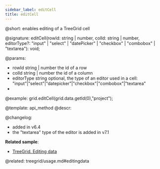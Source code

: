 ```yaml
---
sidebar_label: editCell
title: editCell
---          
```


@short: enables editing of a TreeGrid cell

@signature: editCell(rowId: string | number, colId: string | number, editorType?: "input" | "select" | "datePicker" | "checkbox" | "combobox" | "textarea"): void;

@params:
- rowId 		string | number				the id of a row
- colId 		string | number 			the id of a column
- editorType    string          optional, the type of an editor used in a cell: "input"|"select"|"datepicker"|"checkbox"|"combobox"|"textarea"
- 
@example:
grid.editCell(grid.data.getId(0),"project");

@template: api_method
@descr:

@changelog:
- added in v6.4
- the "textarea" type of the editor is added in v7.1

**Related sample**:
- [TreeGrid. Editing data](https://snippet.dhtmlx.com/zm6wh1ss)

@related: treegrid/usage.md#editingdata
